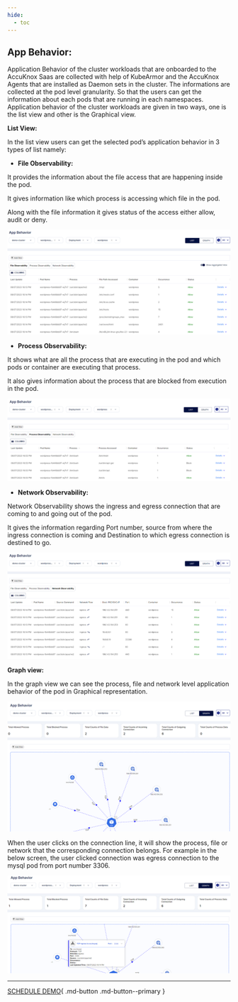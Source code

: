 ```yaml
---
hide:
  - toc
---
```

## **App Behavior:**


Application Behavior of the cluster workloads that are onboarded to the AccuKnox Saas are collected with help of KubeArmor and the AccuKnox Agents that are installed as Daemon sets in the cluster. The informations are collected at the pod level granularity. So that the users can get the information about each pods that are running in each namespaces. Application behavior of the cluster workloads are given in two ways, one is the list view and other is the Graphical view. 

 

**List View:** 

In the list view users can get the selected pod’s application behavior in 3 types of list namely: 

+ **File Observability:** 

It provides the information about the file access that are happening inside the pod. 

It gives information like which process is accessing which file in the pod. 

Along with the file information it gives status of the access either allow, audit or deny.

![](/saas/images/app-behavior.png)


+ **Process Observability:** 

It shows what are all the process that are executing in the pod and which pods or container are executing that process.

It also gives information about the process that are blocked from execution in the pod. 


 ![](/saas/images/process-observability.png)


+ **Network Observability:** 

Network Observability shows the ingress and egress connection that are coming to and going out of the pod. 

It gives the information regarding Port number, source from where the ingress connection is coming and Destination to which egress connection is destined to go.

![](/saas/images/network-observability.png)


**Graph view:** 

In the graph view we can see the process, file and network level application behavior of the pod in Graphical representation. 

![](/saas/images/graph-view.png)


When the user clicks on the connection line, it will show the process, file or network that the corresponding connection belongs. For example in the below screen, the user clicked connection was egress connection to the mysql pod from port number 3306. 

![](/saas/images/graph-view-info.png)

- - - 
[SCHEDULE DEMO](https://www.accuknox.com/contact-us){ .md-button .md-button--primary }